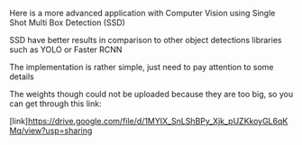 Here is a more advanced application with Computer Vision using Single Shot Multi Box Detection (SSD)

SSD have better results in comparison to other object detections libraries such as YOLO or Faster RCNN

The implementation is rather simple, just need to pay attention to some details

The weights though could not be uploaded because they are too big, so you can get through this link:

[link]https://drive.google.com/file/d/1MYIX_SnLShBPy_Xjk_pUZKkoyGL6qKMq/view?usp=sharing
